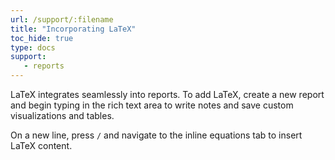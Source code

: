 ```yaml
---
url: /support/:filename
title: "Incorporating LaTeX"
toc_hide: true
type: docs
support:
   - reports
---
```

LaTeX integrates seamlessly into reports. To add LaTeX, create a new report and begin typing in the rich text area to write notes and save custom visualizations and tables.

On a new line, press `/` and navigate to the inline equations tab to insert LaTeX content.